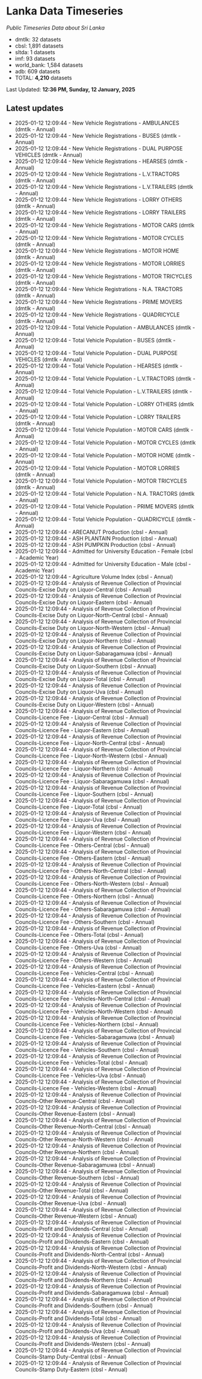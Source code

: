 # Lanka Data Timeseries
*Public Timeseries Data about Sri Lanka*

* dmtlk: 32 datasets
* cbsl: 1,891 datasets
* sltda: 1 datasets
* imf: 93 datasets
* world_bank: 1,584 datasets
* adb: 609 datasets
* TOTAL: **4,210** datasets

Last Updated: **12:36 PM, Sunday, 12 January, 2025**

## Latest updates

* 2025-01-12 12:09:44 - New Vehicle Registrations - AMBULANCES (dmtlk - Annual)
* 2025-01-12 12:09:44 - New Vehicle Registrations - BUSES (dmtlk - Annual)
* 2025-01-12 12:09:44 - New Vehicle Registrations - DUAL PURPOSE VEHICLES (dmtlk - Annual)
* 2025-01-12 12:09:44 - New Vehicle Registrations - HEARSES (dmtlk - Annual)
* 2025-01-12 12:09:44 - New Vehicle Registrations - L.V.TRACTORS (dmtlk - Annual)
* 2025-01-12 12:09:44 - New Vehicle Registrations - L.V.TRAILERS (dmtlk - Annual)
* 2025-01-12 12:09:44 - New Vehicle Registrations - LORRY OTHERS (dmtlk - Annual)
* 2025-01-12 12:09:44 - New Vehicle Registrations - LORRY TRAILERS (dmtlk - Annual)
* 2025-01-12 12:09:44 - New Vehicle Registrations - MOTOR CARS (dmtlk - Annual)
* 2025-01-12 12:09:44 - New Vehicle Registrations - MOTOR CYCLES (dmtlk - Annual)
* 2025-01-12 12:09:44 - New Vehicle Registrations - MOTOR HOME (dmtlk - Annual)
* 2025-01-12 12:09:44 - New Vehicle Registrations - MOTOR LORRIES (dmtlk - Annual)
* 2025-01-12 12:09:44 - New Vehicle Registrations - MOTOR TRICYCLES (dmtlk - Annual)
* 2025-01-12 12:09:44 - New Vehicle Registrations - N.A. TRACTORS (dmtlk - Annual)
* 2025-01-12 12:09:44 - New Vehicle Registrations - PRIME MOVERS (dmtlk - Annual)
* 2025-01-12 12:09:44 - New Vehicle Registrations - QUADRICYCLE (dmtlk - Annual)
* 2025-01-12 12:09:44 - Total Vehicle Population - AMBULANCES (dmtlk - Annual)
* 2025-01-12 12:09:44 - Total Vehicle Population - BUSES (dmtlk - Annual)
* 2025-01-12 12:09:44 - Total Vehicle Population - DUAL PURPOSE VEHICLES (dmtlk - Annual)
* 2025-01-12 12:09:44 - Total Vehicle Population - HEARSES (dmtlk - Annual)
* 2025-01-12 12:09:44 - Total Vehicle Population - L.V.TRACTORS (dmtlk - Annual)
* 2025-01-12 12:09:44 - Total Vehicle Population - L.V.TRAILERS (dmtlk - Annual)
* 2025-01-12 12:09:44 - Total Vehicle Population - LORRY OTHERS (dmtlk - Annual)
* 2025-01-12 12:09:44 - Total Vehicle Population - LORRY TRAILERS (dmtlk - Annual)
* 2025-01-12 12:09:44 - Total Vehicle Population - MOTOR CARS (dmtlk - Annual)
* 2025-01-12 12:09:44 - Total Vehicle Population - MOTOR CYCLES (dmtlk - Annual)
* 2025-01-12 12:09:44 - Total Vehicle Population - MOTOR HOME (dmtlk - Annual)
* 2025-01-12 12:09:44 - Total Vehicle Population - MOTOR LORRIES (dmtlk - Annual)
* 2025-01-12 12:09:44 - Total Vehicle Population - MOTOR TRICYCLES (dmtlk - Annual)
* 2025-01-12 12:09:44 - Total Vehicle Population - N.A. TRACTORS (dmtlk - Annual)
* 2025-01-12 12:09:44 - Total Vehicle Population - PRIME MOVERS (dmtlk - Annual)
* 2025-01-12 12:09:44 - Total Vehicle Population - QUADRICYCLE (dmtlk - Annual)
* 2025-01-12 12:09:44 - ARECANUT Production (cbsl - Annual)
* 2025-01-12 12:09:44 - ASH PLANTAIN Production (cbsl - Annual)
* 2025-01-12 12:09:44 - ASH PUMPKIN Production (cbsl - Annual)
* 2025-01-12 12:09:44 - Admitted for University Education - Female (cbsl - Academic Year)
* 2025-01-12 12:09:44 - Admitted for University Education - Male (cbsl - Academic Year)
* 2025-01-12 12:09:44 - Agriculture Volume Index (cbsl - Annual)
* 2025-01-12 12:09:44 - Analysis of Revenue Collection of Provincial Councils-Excise Duty on Liquor-Central (cbsl - Annual)
* 2025-01-12 12:09:44 - Analysis of Revenue Collection of Provincial Councils-Excise Duty on Liquor-Eastern (cbsl - Annual)
* 2025-01-12 12:09:44 - Analysis of Revenue Collection of Provincial Councils-Excise Duty on Liquor-North-Central (cbsl - Annual)
* 2025-01-12 12:09:44 - Analysis of Revenue Collection of Provincial Councils-Excise Duty on Liquor-North-Western (cbsl - Annual)
* 2025-01-12 12:09:44 - Analysis of Revenue Collection of Provincial Councils-Excise Duty on Liquor-Northern (cbsl - Annual)
* 2025-01-12 12:09:44 - Analysis of Revenue Collection of Provincial Councils-Excise Duty on Liquor-Sabaragamuwa (cbsl - Annual)
* 2025-01-12 12:09:44 - Analysis of Revenue Collection of Provincial Councils-Excise Duty on Liquor-Southern (cbsl - Annual)
* 2025-01-12 12:09:44 - Analysis of Revenue Collection of Provincial Councils-Excise Duty on Liquor-Total (cbsl - Annual)
* 2025-01-12 12:09:44 - Analysis of Revenue Collection of Provincial Councils-Excise Duty on Liquor-Uva (cbsl - Annual)
* 2025-01-12 12:09:44 - Analysis of Revenue Collection of Provincial Councils-Excise Duty on Liquor-Western (cbsl - Annual)
* 2025-01-12 12:09:44 - Analysis of Revenue Collection of Provincial Councils-Licence Fee - Liquor-Central (cbsl - Annual)
* 2025-01-12 12:09:44 - Analysis of Revenue Collection of Provincial Councils-Licence Fee - Liquor-Eastern (cbsl - Annual)
* 2025-01-12 12:09:44 - Analysis of Revenue Collection of Provincial Councils-Licence Fee - Liquor-North-Central (cbsl - Annual)
* 2025-01-12 12:09:44 - Analysis of Revenue Collection of Provincial Councils-Licence Fee - Liquor-North-Western (cbsl - Annual)
* 2025-01-12 12:09:44 - Analysis of Revenue Collection of Provincial Councils-Licence Fee - Liquor-Northern (cbsl - Annual)
* 2025-01-12 12:09:44 - Analysis of Revenue Collection of Provincial Councils-Licence Fee - Liquor-Sabaragamuwa (cbsl - Annual)
* 2025-01-12 12:09:44 - Analysis of Revenue Collection of Provincial Councils-Licence Fee - Liquor-Southern (cbsl - Annual)
* 2025-01-12 12:09:44 - Analysis of Revenue Collection of Provincial Councils-Licence Fee - Liquor-Total (cbsl - Annual)
* 2025-01-12 12:09:44 - Analysis of Revenue Collection of Provincial Councils-Licence Fee - Liquor-Uva (cbsl - Annual)
* 2025-01-12 12:09:44 - Analysis of Revenue Collection of Provincial Councils-Licence Fee - Liquor-Western (cbsl - Annual)
* 2025-01-12 12:09:44 - Analysis of Revenue Collection of Provincial Councils-Licence Fee - Others-Central (cbsl - Annual)
* 2025-01-12 12:09:44 - Analysis of Revenue Collection of Provincial Councils-Licence Fee - Others-Eastern (cbsl - Annual)
* 2025-01-12 12:09:44 - Analysis of Revenue Collection of Provincial Councils-Licence Fee - Others-North-Central (cbsl - Annual)
* 2025-01-12 12:09:44 - Analysis of Revenue Collection of Provincial Councils-Licence Fee - Others-North-Western (cbsl - Annual)
* 2025-01-12 12:09:44 - Analysis of Revenue Collection of Provincial Councils-Licence Fee - Others-Northern (cbsl - Annual)
* 2025-01-12 12:09:44 - Analysis of Revenue Collection of Provincial Councils-Licence Fee - Others-Sabaragamuwa (cbsl - Annual)
* 2025-01-12 12:09:44 - Analysis of Revenue Collection of Provincial Councils-Licence Fee - Others-Southern (cbsl - Annual)
* 2025-01-12 12:09:44 - Analysis of Revenue Collection of Provincial Councils-Licence Fee - Others-Total (cbsl - Annual)
* 2025-01-12 12:09:44 - Analysis of Revenue Collection of Provincial Councils-Licence Fee - Others-Uva (cbsl - Annual)
* 2025-01-12 12:09:44 - Analysis of Revenue Collection of Provincial Councils-Licence Fee - Others-Western (cbsl - Annual)
* 2025-01-12 12:09:44 - Analysis of Revenue Collection of Provincial Councils-Licence Fee - Vehicles-Central (cbsl - Annual)
* 2025-01-12 12:09:44 - Analysis of Revenue Collection of Provincial Councils-Licence Fee - Vehicles-Eastern (cbsl - Annual)
* 2025-01-12 12:09:44 - Analysis of Revenue Collection of Provincial Councils-Licence Fee - Vehicles-North-Central (cbsl - Annual)
* 2025-01-12 12:09:44 - Analysis of Revenue Collection of Provincial Councils-Licence Fee - Vehicles-North-Western (cbsl - Annual)
* 2025-01-12 12:09:44 - Analysis of Revenue Collection of Provincial Councils-Licence Fee - Vehicles-Northern (cbsl - Annual)
* 2025-01-12 12:09:44 - Analysis of Revenue Collection of Provincial Councils-Licence Fee - Vehicles-Sabaragamuwa (cbsl - Annual)
* 2025-01-12 12:09:44 - Analysis of Revenue Collection of Provincial Councils-Licence Fee - Vehicles-Southern (cbsl - Annual)
* 2025-01-12 12:09:44 - Analysis of Revenue Collection of Provincial Councils-Licence Fee - Vehicles-Total (cbsl - Annual)
* 2025-01-12 12:09:44 - Analysis of Revenue Collection of Provincial Councils-Licence Fee - Vehicles-Uva (cbsl - Annual)
* 2025-01-12 12:09:44 - Analysis of Revenue Collection of Provincial Councils-Licence Fee - Vehicles-Western (cbsl - Annual)
* 2025-01-12 12:09:44 - Analysis of Revenue Collection of Provincial Councils-Other Revenue-Central (cbsl - Annual)
* 2025-01-12 12:09:44 - Analysis of Revenue Collection of Provincial Councils-Other Revenue-Eastern (cbsl - Annual)
* 2025-01-12 12:09:44 - Analysis of Revenue Collection of Provincial Councils-Other Revenue-North-Central (cbsl - Annual)
* 2025-01-12 12:09:44 - Analysis of Revenue Collection of Provincial Councils-Other Revenue-North-Western (cbsl - Annual)
* 2025-01-12 12:09:44 - Analysis of Revenue Collection of Provincial Councils-Other Revenue-Northern (cbsl - Annual)
* 2025-01-12 12:09:44 - Analysis of Revenue Collection of Provincial Councils-Other Revenue-Sabaragamuwa (cbsl - Annual)
* 2025-01-12 12:09:44 - Analysis of Revenue Collection of Provincial Councils-Other Revenue-Southern (cbsl - Annual)
* 2025-01-12 12:09:44 - Analysis of Revenue Collection of Provincial Councils-Other Revenue-Total (cbsl - Annual)
* 2025-01-12 12:09:44 - Analysis of Revenue Collection of Provincial Councils-Other Revenue-Uva (cbsl - Annual)
* 2025-01-12 12:09:44 - Analysis of Revenue Collection of Provincial Councils-Other Revenue-Western (cbsl - Annual)
* 2025-01-12 12:09:44 - Analysis of Revenue Collection of Provincial Councils-Profit and Dividends-Central (cbsl - Annual)
* 2025-01-12 12:09:44 - Analysis of Revenue Collection of Provincial Councils-Profit and Dividends-Eastern (cbsl - Annual)
* 2025-01-12 12:09:44 - Analysis of Revenue Collection of Provincial Councils-Profit and Dividends-North-Central (cbsl - Annual)
* 2025-01-12 12:09:44 - Analysis of Revenue Collection of Provincial Councils-Profit and Dividends-North-Western (cbsl - Annual)
* 2025-01-12 12:09:44 - Analysis of Revenue Collection of Provincial Councils-Profit and Dividends-Northern (cbsl - Annual)
* 2025-01-12 12:09:44 - Analysis of Revenue Collection of Provincial Councils-Profit and Dividends-Sabaragamuwa (cbsl - Annual)
* 2025-01-12 12:09:44 - Analysis of Revenue Collection of Provincial Councils-Profit and Dividends-Southern (cbsl - Annual)
* 2025-01-12 12:09:44 - Analysis of Revenue Collection of Provincial Councils-Profit and Dividends-Total (cbsl - Annual)
* 2025-01-12 12:09:44 - Analysis of Revenue Collection of Provincial Councils-Profit and Dividends-Uva (cbsl - Annual)
* 2025-01-12 12:09:44 - Analysis of Revenue Collection of Provincial Councils-Profit and Dividends-Western (cbsl - Annual)
* 2025-01-12 12:09:44 - Analysis of Revenue Collection of Provincial Councils-Stamp Duty-Central (cbsl - Annual)
* 2025-01-12 12:09:44 - Analysis of Revenue Collection of Provincial Councils-Stamp Duty-Eastern (cbsl - Annual)
